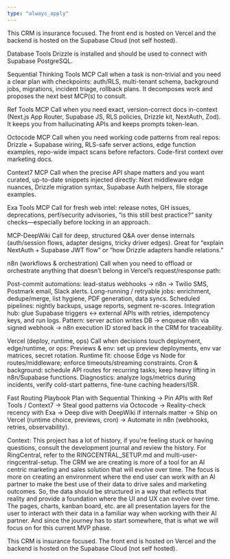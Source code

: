 ```yaml
---
type: "always_apply"
---
```


This CRM is insurance focused. The front end is hosted on Vercel and the backend is hosted on the Supabase Cloud (not self hosted).

Database Tools
Drizzle is installed and should be used to connect with Supabase PostgreSQL.

Sequential Thinking Tools MCP
Call when a task is non-trivial and you need a clear plan with checkpoints: auth/RLS, multi-tenant schema, background jobs, migrations, incident triage, rollback plans. It decomposes work and proposes the next best MCP(s) to consult.

Ref Tools MCP
Call when you need exact, version-correct docs in-context (Next.js App Router, Supabase JS, RLS policies, Drizzle kit, NextAuth, Zod). It keeps you from hallucinating APIs and keeps prompts token-lean.

Octocode MCP
Call when you need working code patterns from real repos: Drizzle + Supabase wiring, RLS-safe server actions, edge function examples, repo-wide impact scans before refactors. Code-first context over marketing docs.

Context7 MCP
Call when the precise API shape matters and you want curated, up-to-date snippets injected directly: Next middleware edge nuances, Drizzle migration syntax, Supabase Auth helpers, file storage examples.

Exa Tools MCP
Call for fresh web intel: release notes, GH issues, deprecations, perf/security advisories, “is this still best practice?” sanity checks—especially before locking in an approach.

MCP-DeepWiki
Call for deep, structured Q&A over dense internals (auth/session flows, adapter designs, tricky driver edges). Great for “explain NextAuth + Supabase JWT flow” or “how Drizzle adapters handle relations.”

n8n (workflows & orchestration)
Call when you need to offload or orchestrate anything that doesn’t belong in Vercel’s request/response path:

Post-commit automations: lead-status webhooks → n8n → Twilio SMS, Postmark email, Slack alerts.
Long-running / retryable jobs: enrichment, dedupe/merge, list hygiene, PDF generation, data syncs.
Scheduled pipelines: nightly backups, usage reports, segment re-scores.
Integration hub: glue Supabase triggers ↔ external APIs with retries, idempotency keys, and run logs.
Pattern: server action writes DB → enqueue n8n via signed webhook → n8n execution ID stored back in the CRM for traceability.

Vercel (deploy, runtime, ops)
Call when decisions touch deployment, edge/runtime, or ops:
Previews & env: set up preview deployments, env var matrices, secret rotation.
Runtime fit: choose Edge vs Node for routes/middleware; enforce timeouts/streaming constraints.
Cron & background: schedule API routes for recurring tasks; keep heavy lifting in n8n/Supabase functions.
Diagnostics: analyze logs/metrics during incidents, verify cold-start patterns, fine-tune caching headers/ISR.

Fast Routing Playbook
Plan with Sequential Thinking →
Pin APIs with Ref Tools / Context7 →
Steal good patterns via Octocode →
Reality-check recency with Exa →
Deep dive with DeepWiki if internals matter →
Ship on Vercel (runtime choice, previews, cron) →
Automate in n8n (webhooks, retries, observability).

Context: This project has a lot of history, if you're feeling stuck or having questions, consult the development journal and review the history. For RingCentral, refer to the RINGCENTRAL_SETUP.md and multi-user-ringcentral-setup. The CRM we are creating is more of a tool for an AI centric marketing and sales solution that will evolve over time. The focus is more on creating an environment where the end user can work with an AI partner to make the best use of their data to drive sales and marketing outcomes. So, the data should be structured in a way that reflects that reality and provide a foundation where the UI and UX can evolve over time. The pages, charts, kanban board, etc. are all presentation layers for the user to interact with their data in a familiar way when working with their AI partner. And since the journey has to start somewhere, that is what we will focus on for this current MVP phase. 

This CRM is insurance focused. The front end is hosted on Vercel and the backend is hosted on the Supabase Cloud (not self hosted).